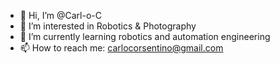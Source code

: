 - 👋 Hi, I’m @Carl-o-C
- 👀 I’m interested in Robotics & Photography
- 🌱 I’m currently learning robotics and automation engineering
- 📫 How to reach me: carlocorsentino@gmail.com

<!---
Carl-o-C/Carl-o-C is a ✨ special ✨ repository because its `README.md` (this file) appears on your GitHub profile.
You can click the Preview link to take a look at your changes.
--->
